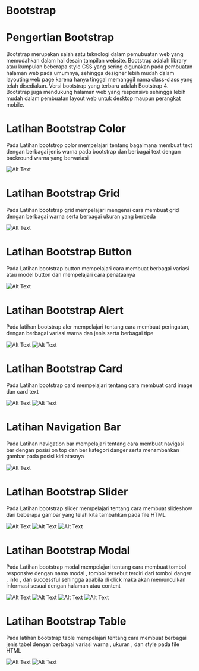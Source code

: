 # Bootstrap

# Pengertian Bootstrap

Bootstrap merupakan salah satu teknologi dalam pemubuatan web yang
memudahkan dalam hal desain tampilan website. Bootstrap adalah library atau
kumpulan beberapa style CSS yang sering digunakan pada pembuatan halaman
web pada umumnya, sehingga designer lebih mudah dalam layouting web page
karena hanya tinggal memanggil nama class-class yang telah disediakan. Versi
bootstrap yang terbaru adalah Bootstrap 4. Bootstrap juga mendukung halaman web
yang responsive sehingga lebih mudah dalam pembuatan layout web untuk desktop
maupun perangkat mobile.

# Latihan Bootstrap Color

Pada Latihan bootstrop color mempelajari tentang bagaimana membuat text dengan berbagai jenis warna pada bootstrap dan berbagai text dengan backround warna yang bervariasi

![Alt Text](https://github.com/necha28/Bootstrap/blob/master/Lat1.PNG)

# Latihan Bootstrap Grid

Pada Latihan bootstrap grid mempelajari mengenai cara membuat grid dengan berbagai warna serta berbagai ukuran yang berbeda

![Alt Text](https://github.com/necha28/Bootstrap/blob/master/Lat2.PNG)

# Latihan Bootstrap Button

Pada Latihan bootstrap button mempelajari cara membuat berbagai variasi atau model button dan mempelajari cara penataanya

![Alt Text](https://github.com/necha28/Bootstrap/blob/master/Lat3.PNG)

# Latihan Bootstrap Alert

Pada latihan bootstrap aler mempelajari tentang cara membuat peringatan, dengan berbagai variasi warna dan jenis serta berbagai tipe

![Alt Text](https://github.com/necha28/Bootstrap/blob/master/Lat4.1.PNG)
![Alt Text](https://github.com/necha28/Bootstrap/blob/master/Lat4.2.PNG)

# Latihan Bootstrap Card

Pada Latihan bootstrap card mempelajari tentang cara membuat card image dan card text

![Alt Text](https://github.com/necha28/Bootstrap/blob/master/Lat5.1.PNG)
![Alt Text](https://github.com/necha28/Bootstrap/blob/master/Lat5.2.PNG)

# Latihan Navigation Bar

Pada Latihan navigation bar mempelajari tentang cara membuat navigasi bar dengan posisi on top dan ber kategori danger serta menambahkan gambar pada posisi kiri atasnya

![Alt Text](https://github.com/necha28/Bootstrap/blob/master/Lat6.PNG)

# Latihan Bootstrap Slider

Pada Latihan bootstrap slider mempelajari tentang cara membuat slideshow dari beberapa gambar yang telah kita tambahkan pada file HTML

![Alt Text](https://github.com/necha28/Bootstrap/blob/master/Lat7.PNG)
![Alt Text](https://github.com/necha28/Bootstrap/blob/master/Lat7.1.PNG)
![Alt Text](https://github.com/necha28/Bootstrap/blob/master/Lat7.2.PNG)

# Latihan Bootstrap Modal

Pada Latihan bootstrap modal mempelajari tentang cara membuat tombol responsive dengan nama modal , tombol tersebut terdiri dari tombol danger , info , dan successful sehingga apabila di click maka akan memunculkan informasi sesuai dengan halaman atau content

![Alt Text](https://github.com/necha28/Bootstrap/blob/master/Lat8.PNG)
![Alt Text](https://github.com/necha28/Bootstrap/blob/master/Lat8.1.PNG)
![Alt Text](https://github.com/necha28/Bootstrap/blob/master/Lat8.2.PNG)
![Alt Text](https://github.com/necha28/Bootstrap/blob/master/Lat8.3.PNG)

# Latihan Bootstrap Table

Pada latihan bootstrap table mempelajari tentang cara membuat berbagai jenis tabel dengan berbagai variasi warna , ukuran , dan style pada file HTML

![Alt Text](https://github.com/necha28/Bootstrap/blob/master/Lat9.1.PNG)
![Alt Text](https://github.com/necha28/Bootstrap/blob/master/Lat9.2.PNG)
